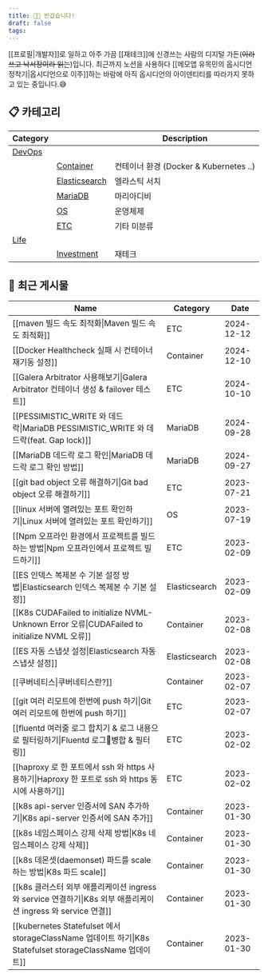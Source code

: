 ```yaml
---
title: 🖐🏻 반갑습니다!
draft: false
tags:
---
```

[[프로필|개발자]]로 일하고 아주 가끔 [[재테크]]에 신경쓰는 사람의 디지털 가든(~~이라 쓰고 낙서장이라 읽는~~)입니다. 최근까지 노션을 사용하다 [[메모앱 유목민의 옵시디언 정착기|옵시디언으로 이주]]하는 바람에 아직 옵시디언의 아이덴티티를 따라가지 못하고 있는 중입니다.😅

## 📋 카테고리

| Category                |                                                     | Description                      |
| ----------------------- | --------------------------------------------------- | -------------------------------- |
| [DevOps](DevOps/DevOps) |                                                     |                                  |
|                         | [Container](DevOps/Container/Container)             | 컨테이너 환경 (Docker & Kubernetes ..) |
|                         | [Elasticsearch](DevOps/Elasticsearch/Elasticsearch) | 엘라스틱 서치                          |
|                         | [MariaDB](DevOps/MariaDB/MariaDB)                   | 마리아디비                            |
|                         | [OS](DevOps/OS/OS)                                  | 운영체제                             |
|                         | [ETC](DevOps/ETC/ETC)                               | 기타 미분류                           |
| [Life](Life/Life)       |                                                     |                                  |
|                         | [Investment](Life/Investment/Investment)            | 재테크                              |

## 📝 최근 게시물
<!-- QueryToSerialize: TABLE WITHOUT ID link(file.link, title) AS Name, regexreplace(file.folder, ".*\/([^\/]+)$", "$1") AS Category, dateformat(date, "yyyy-MM-dd") AS Date FROM "Publish/DevOps" WHERE draft = false SORT date DESC LIMIT 20 -->
<!-- SerializedQuery: TABLE WITHOUT ID link(file.link, title) AS Name, regexreplace(file.folder, ".*\/([^\/]+)$", "$1") AS Category, dateformat(date, "yyyy-MM-dd") AS Date FROM "Publish/DevOps" WHERE draft = false SORT date DESC LIMIT 20 -->

| Name                                                                                                                      | Category      | Date       |
| ------------------------------------------------------------------------------------------------------------------------- | ------------- | ---------- |
| [[maven 빌드 속도 최적화\|Maven 빌드 속도 최적화]]                                                                | ETC           | 2024-12-12 |
| [[Docker Healthcheck 실패 시 컨테이너 재기동 설정]]                  | Container     | 2024-12-10 |
| [[Galera Arbitrator 사용해보기\|Galera Arbitrator 컨테이너 생성 & failover 테스트]]                               | ETC           | 2024-10-10 |
| [[PESSIMISTIC_WRITE 와 데드락\|MariaDB PESSIMISTIC_WRITE 와 데드락(feat. Gap lock)]]                    | MariaDB       | 2024-09-28 |
| [[MariaDB 데드락 로그 확인\|MariaDB 데드락 로그 확인 방법]]                                                     | MariaDB       | 2024-09-27 |
| [[git bad object 오류 해결하기\|Git bad object 오류 해결하기]]                                                  | ETC           | 2023-07-21 |
| [[linux 서버에 열려있는 포트 확인하기\|Linux 서버에 열려있는 포트 확인하기]]                                                   | OS            | 2023-07-19 |
| [[Npm 오프라인 환경에서 프로젝트를 빌드하는 방법\|Npm 오프라인에서 프로젝트 빌드하기]]                                               | ETC           | 2023-02-09 |
| [[ES 인덱스 복제본 수 기본 설정 방법\|Elasticsearch 인덱스 복제본 수 기본 설정]]                                  | Elasticsearch | 2023-02-09 |
| [[K8s CUDAFailed to initialize NVML- Unknown Error 오류\|CUDAFailed to initialize NVML 오류]]     | Container     | 2023-02-08 |
| [[ES 자동 스냅샷 설정\|Elasticsearch 자동 스냅샷 설정]]                                                 | Elasticsearch | 2023-02-08 |
| [[쿠버네티스\|쿠버네티스란?]]                                                                            | Container     | 2023-02-07 |
| [[git 여러 리모트에 한번에 push 하기\|Git 여러 리모트에 한번에 push 하기]]                                                | ETC           | 2023-02-07 |
| [[fluentd 여러줄 로그 합치기 & 로그 내용으로 필터링하기\|Fluentd 로그병합 & 필터링]]                                         | ETC           | 2023-02-02 |
| [[haproxy 로 한 포트에서 ssh 와 https 사용하기\|Haproxy 한 포트로 ssh 와 https 동시에 사용하기]]                           | ETC           | 2023-02-02 |
| [[k8s api-server 인증서에 SAN 추가하기\|K8s api-server 인증서에 SAN 추가]]                                  | Container     | 2023-01-30 |
| [[k8s 네임스페이스 강제 삭제 방법\|K8s 네임스페이스 강제 삭제]]                                                     | Container     | 2023-01-30 |
| [[k8s 데몬셋(daemonset) 파드를 scale 하는 방법\|K8s 파드 scale]]                                          | Container     | 2023-01-30 |
| [[k8s 클러스터 외부 애플리케이션 ingress 와 service 연결하기\|K8s 외부 애플리케이션 ingress 와 service 연결]]             | Container     | 2023-01-30 |
| [[kubernetes Statefulset 에서 storageClassName 업데이트 하기\|K8s Statefulset storageClassName 업데이트]] | Container     | 2023-01-30 |
<!-- SerializedQuery END -->
